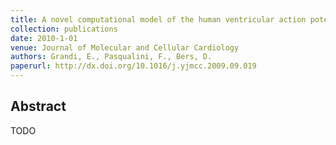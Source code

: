 ```yaml
---
title: A novel computational model of the human ventricular action potential and Ca transient
collection: publications
date: 2010-1-01
venue: Journal of Molecular and Cellular Cardiology
authors: Grandi, E., Pasqualini, F., Bers, D.
paperurl: http://dx.doi.org/10.1016/j.yjmcc.2009.09.019
---
```

<h2> Abstract </h2>
TODO
<p align= "justify">